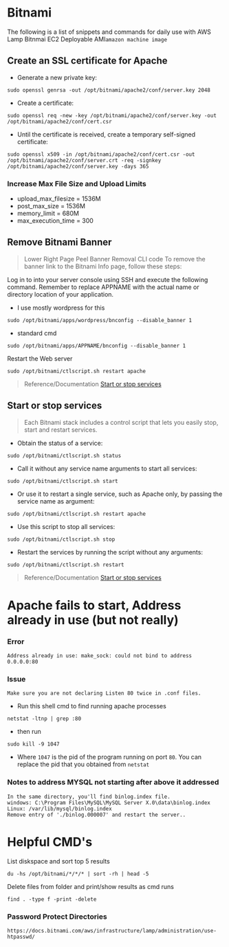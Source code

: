 # Bitnami 

The following is a list of snippets and commands for daily use with AWS Lamp Bitnmai EC2 Deployable AMI`amazon machine image`

## Create an SSL certificate for Apache
- Generate a new private key:
```
sudo openssl genrsa -out /opt/bitnami/apache2/conf/server.key 2048
```
- Create a certificate:
```
sudo openssl req -new -key /opt/bitnami/apache2/conf/server.key -out /opt/bitnami/apache2/conf/cert.csr
```
- Until the certificate is received, create a temporary self-signed certificate:
```
sudo openssl x509 -in /opt/bitnami/apache2/conf/cert.csr -out /opt/bitnami/apache2/conf/server.crt -req -signkey /opt/bitnami/apache2/conf/server.key -days 365
```

### Increase Max File Size and Upload Limits
- upload_max_filesize = 1536M
- post_max_size = 1536M
- memory_limit = 680M
- max_execution_time = 300


## Remove Bitnami Banner 
> Lower Right Page Peel Banner Removal CLI code
To remove the banner link to the Bitnami Info page, follow these steps:

Log in to into your server console using SSH and execute the following command. Remember to replace APPNAME with the actual name or directory location of your application.
- I use mostly wordpress for this 
```
sudo /opt/bitnami/apps/wordpress/bnconfig --disable_banner 1
```
- standard cmd
```
sudo /opt/bitnami/apps/APPNAME/bnconfig --disable_banner 1
```
Restart the Web server
```
sudo /opt/bitnami/ctlscript.sh restart apache
```
> Reference/Documentation [Start or stop services](https://docs.bitnami.com/aws/how-to/bitnami-remove-banner/)
## Start or stop services
> Each Bitnami stack includes a control script that lets you easily stop, start and restart services.
- Obtain the status of a service:
```
sudo /opt/bitnami/ctlscript.sh status
```
- Call it without any service name arguments to start all services:
```
sudo /opt/bitnami/ctlscript.sh start
```
- Or use it to restart a single service, such as Apache only, by passing the service name as argument:
```
sudo /opt/bitnami/ctlscript.sh restart apache
```
- Use this script to stop all services:
```
sudo /opt/bitnami/ctlscript.sh stop
```
- Restart the services by running the script without any arguments:
```
sudo /opt/bitnami/ctlscript.sh restart
```
> Reference/Documentation [Start or stop services](https://docs.bitnami.com/aws/faq/administration/control-services/)

# Apache fails to start, Address already in use (but not really)
### Error 
`Address already in use: make_sock: could not bind to address 0.0.0.0:80`
### Issue
`Make sure you are not declaring Listen 80 twice in .conf files.`
- Run this shell cmd to find running apache processes
```
netstat -ltnp | grep :80
```
- then run 
```
sudo kill -9 1047
```
- Where `1047` is the pid of the program running on port `80`. You can replace the pid that you obtained from `netstat`

### Notes to address MYSQL not starting after above it addressed
```
In the same directory, you'll find binlog.index file.
windows: C:\Program Files\MySQL\MySQL Server X.0\data\binlog.index
Linux: /var/lib/mysql/binlog.index
Remove entry of './binlog.000007' and restart the server..
```

# Helpful CMD's
List diskspace and sort top 5 results
```
du -hs /opt/bitnami/*/*/* | sort -rh | head -5
```

Delete files from folder and print/show results as cmd runs
```
find . -type f -print -delete
```

### Password Protect Directories
```
https://docs.bitnami.com/aws/infrastructure/lamp/administration/use-htpasswd/
```
